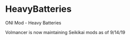 # HeavyBatteries
ONI Mod - Heavy Batteries


Volmancer is now maintaining Seikikai mods as of 9/14/19
